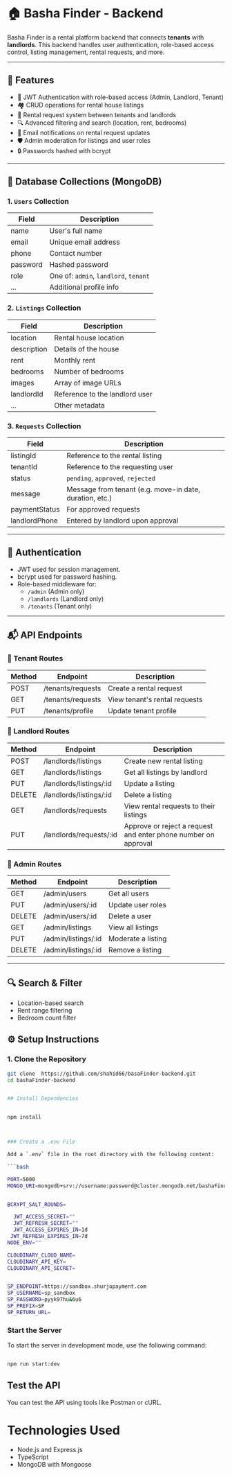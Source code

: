 # 🏠 Basha Finder - Backend

Basha Finder is a rental platform backend that connects **tenants** with **landlords**. This backend handles user authentication, role-based access control, listing management, rental requests, and more.

---

## 🚀 Features

- 🔐 JWT Authentication with role-based access (Admin, Landlord, Tenant)
- 🏘️ CRUD operations for rental house listings
- 📩 Rental request system between tenants and landlords
- 🔍 Advanced filtering and search (location, rent, bedrooms)
- 📧 Email notifications on rental request updates
- 🛡️ Admin moderation for listings and user roles
- 🔒 Passwords hashed with bcrypt

---

## 🧱 Database Collections (MongoDB)

### 1. `Users` Collection
| Field | Description |
|-------|-------------|
| name | User's full name |
| email | Unique email address |
| phone | Contact number |
| password | Hashed password |
| role | One of: `admin`, `landlord`, `tenant` |
| ... | Additional profile info |

### 2. `Listings` Collection
| Field | Description |
|-------|-------------|
| location | Rental house location |
| description | Details of the house |
| rent | Monthly rent |
| bedrooms | Number of bedrooms |
| images | Array of image URLs |
| landlordId | Reference to the landlord user |
| ... | Other metadata |

### 3. `Requests` Collection
| Field | Description |
|-------|-------------|
| listingId | Reference to the rental listing |
| tenantId | Reference to the requesting user |
| status | `pending`, `approved`, `rejected` |
| message | Message from tenant (e.g. move-in date, duration, etc.) |
| paymentStatus | For approved requests |
| landlordPhone | Entered by landlord upon approval |

---





## 🔑 Authentication

- JWT used for session management.
- bcrypt used for password hashing.
- Role-based middleware for:
  - `/admin` (Admin only)
  - `/landlords` (Landlord only)
  - `/tenants` (Tenant only)

---

## 📬 API Endpoints

### 🔹 Tenant Routes

| Method | Endpoint | Description |
|--------|----------|-------------|
| POST   | /tenants/requests       | Create a rental request |
| GET    | /tenants/requests       | View tenant's rental requests |
| PUT    | /tenants/profile        | Update tenant profile |

### 🔹 Landlord Routes

| Method | Endpoint | Description |
|--------|----------|-------------|
| POST   | /landlords/listings       | Create new rental listing |
| GET    | /landlords/listings       | Get all listings by landlord |
| PUT    | /landlords/listings/:id   | Update a listing |
| DELETE | /landlords/listings/:id   | Delete a listing |
| GET    | /landlords/requests       | View rental requests to their listings |
| PUT    | /landlords/requests/:id   | Approve or reject a request and enter phone number on approval |

### 🔹 Admin Routes

| Method | Endpoint | Description |
|--------|----------|-------------|
| GET    | /admin/users             | Get all users |
| PUT    | /admin/users/:id         | Update user roles |
| DELETE | /admin/users/:id         | Delete a user |
| GET    | /admin/listings          | View all listings |
| PUT    | /admin/listings/:id      | Moderate a listing |
| DELETE | /admin/listings/:id      | Remove a listing |

---

## 🔍 Search & Filter

- Location-based search
- Rent range filtering
- Bedroom count filter




## ⚙️ Setup Instructions

### 1. Clone the Repository

```bash
git clone  https://github.com/shahid66/basaFinder-backend.git
cd bashaFinder-backend


## Install Dependencies


npm install



### Create a .env File

Add a `.env` file in the root directory with the following content:

```bash

PORT=5000
MONGO_URI=mongodb+srv://username:password@cluster.mongodb.net/bashaFinder


BCRYPT_SALT_ROUNDS=

  JWT_ACCESS_SECRET=""
  JWT_REFRESH_SECRET=""
  JWT_ACCESS_EXPIRES_IN=1d
 JWT_REFRESH_EXPIRES_IN=7d
NODE_ENV=""

CLOUDINARY_CLOUD_NAME=
CLOUDINARY_API_KEY=
CLOUDINARY_API_SECRET=


SP_ENDPOINT=https://sandbox.shurjopayment.com
SP_USERNAME=sp_sandbox
SP_PASSWORD=pyyk97hu&6u6
SP_PREFIX=SP
SP_RETURN_URL=

```

### Start the Server

To start the server in development mode, use the following command:

```bash

npm run start:dev


```

## Test the API
You can test the API using tools like Postman or cURL.

# Technologies Used
- Node.js and Express.js
- TypeScript
- MongoDB with Mongoose

